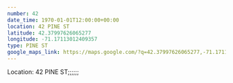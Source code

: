 ```yaml
---
number: 42
date_time: 1970-01-01T12:00:00+00:00
location: 42 PINE ST
latitude: 42.37997626065277
longitude: -71.17113012409357
type: PINE ST
google_maps_link: https://maps.google.com/?q=42.37997626065277,-71.17113012409357
---
```


Location: 42 PINE ST;;;;;;
